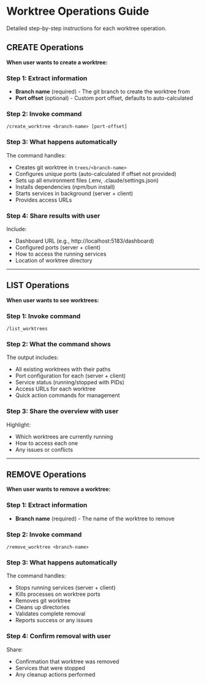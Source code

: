 # Worktree Operations Guide

Detailed step-by-step instructions for each worktree operation.

## CREATE Operations

**When user wants to create a worktree:**

### Step 1: Extract information
- **Branch name** (required) - The git branch to create the worktree from
- **Port offset** (optional) - Custom port offset, defaults to auto-calculated

### Step 2: Invoke command
```
/create_worktree <branch-name> [port-offset]
```

### Step 3: What happens automatically
The command handles:
- Creates git worktree in `trees/<branch-name>`
- Configures unique ports (auto-calculated if offset not provided)
- Sets up all environment files (.env, .claude/settings.json)
- Installs dependencies (npm/bun install)
- Starts services in background (server + client)
- Provides access URLs

### Step 4: Share results with user
Include:
- Dashboard URL (e.g., http://localhost:5183/dashboard)
- Configured ports (server + client)
- How to access the running services
- Location of worktree directory

---

## LIST Operations

**When user wants to see worktrees:**

### Step 1: Invoke command
```
/list_worktrees
```

### Step 2: What the command shows
The output includes:
- All existing worktrees with their paths
- Port configuration for each (server + client)
- Service status (running/stopped with PIDs)
- Access URLs for each worktree
- Quick action commands for management

### Step 3: Share the overview with user
Highlight:
- Which worktrees are currently running
- How to access each one
- Any issues or conflicts

---

## REMOVE Operations

**When user wants to remove a worktree:**

### Step 1: Extract information
- **Branch name** (required) - The name of the worktree to remove

### Step 2: Invoke command
```
/remove_worktree <branch-name>
```

### Step 3: What happens automatically
The command handles:
- Stops running services (server + client)
- Kills processes on worktree ports
- Removes git worktree
- Cleans up directories
- Validates complete removal
- Reports success or any issues

### Step 4: Confirm removal with user
Share:
- Confirmation that worktree was removed
- Services that were stopped
- Any cleanup actions performed
